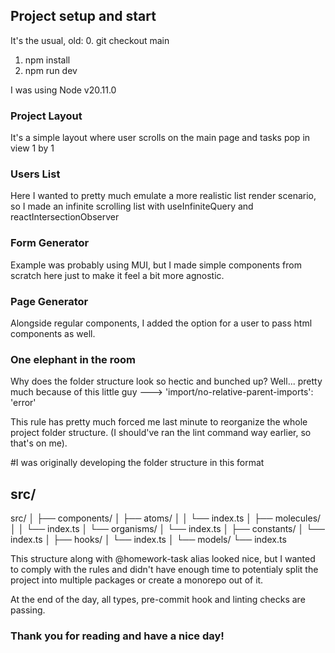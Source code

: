 ## Project setup and start

It's the usual, old: 
0. git checkout main
1. npm install 
2. npm run dev 

I was using Node v20.11.0

### Project Layout 

It's a simple layout where user scrolls on the main page and tasks pop in view 1 by 1 

### Users List 

Here I wanted to pretty much emulate a more realistic list render scenario,
so I made an infinite scrolling list with useInfiniteQuery and reactIntersectionObserver

### Form Generator 

Example was probably using MUI, but I made simple components from scratch here just to make it feel
a bit more agnostic.

### Page Generator

Alongside regular components, I added the option for a user to pass html components as well.


### One elephant in the room

Why does the folder structure look so hectic and bunched up?
Well... pretty much because of this little guy ---> 'import/no-relative-parent-imports': 'error' 

This rule has pretty much forced me last minute to reorganize 
the whole project folder structure. (I should've ran the lint command way earlier, so that's on me).

#I was originally developing the folder structure in this format 

## src/
src/
│
├── components/
│   ├── atoms/
│   │   └── index.ts
│   ├── molecules/
│   │   └── index.ts
│   └── organisms/
│       └── index.ts
│
├── constants/
│   └── index.ts
│
├── hooks/
│   └── index.ts
│
└── models/
    └── index.ts

This structure along with @homework-task alias looked nice, but I wanted to comply with the rules 
and didn't have enough time to potentialy split the project into multiple packages or create a 
monorepo out of it. 

At the end of the day, all types, pre-commit hook and linting checks are passing.

### Thank you for reading and have a nice day!